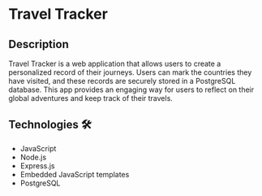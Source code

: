 # Travel Tracker

## Description

Travel Tracker is a web application that allows users to create a personalized record of their journeys. Users can mark the countries they have visited, and these records are securely stored in a PostgreSQL database. 
This app provides an engaging way for users to reflect on their global adventures and keep track of their travels.

## Technologies 🛠️

- JavaScript
- Node.js
- Express.js
- Embedded JavaScript templates
- PostgreSQL
